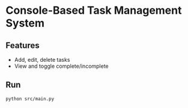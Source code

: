 # Console-Based Task Management System

## Features
- Add, edit, delete tasks
- View and toggle complete/incomplete

## Run
```bash
python src/main.py
```
